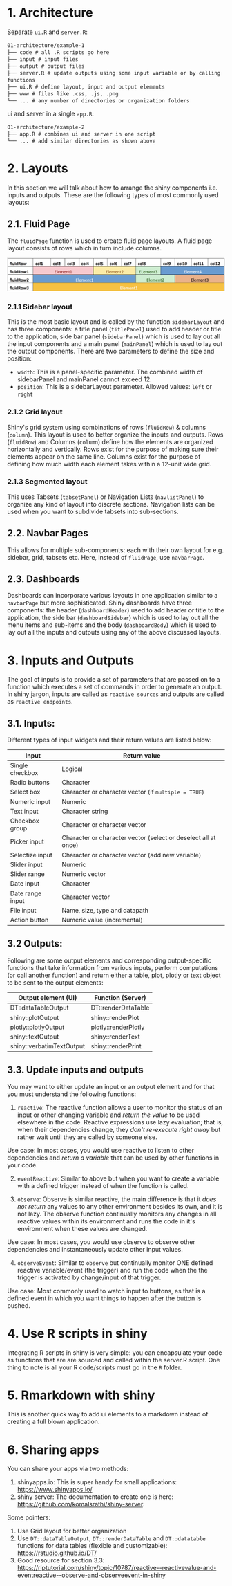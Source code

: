 
# 1. Architecture

Separate `ui.R` and `server.R`:

```
01-architecture/example-1
├── code # all .R scripts go here
├── input # input files
├── output # output files
├── server.R # update outputs using some input variable or by calling functions
├── ui.R # define layout, input and output elements
├── www # files like .css, .js, .png
└── ... # any number of directories or organization folders
```

ui and server in a single `app.R`:

```
01-architecture/example-2
├── app.R # combines ui and server in one script
└── ... # add similar directories as shown above
```

# 2. Layouts

In this section we will talk about how to arrange the shiny components i.e. inputs and outputs. These are the following types of most commonly used layouts: 

## 2.1. Fluid Page

The `fluidPage` function is used to create fluid page layouts. A fluid page layout consists of rows which in turn include columns. 

 ![fluidRow example](docs/fluidRow_example.png)

### 2.1.1 Sidebar layout

This is the most basic layout and is called by the function `sidebarLayout` and has three components: a title panel (`titlePanel`) used to add header or title to the application, side bar panel (`sidebarPanel`) which is used to lay out all the input components and a main panel (`mainPanel`) which is used to lay out the output components. There are two parameters to define the size and position:
- `width`: This is a panel-specific parameter. The combined width of sidebarPanel and mainPanel cannot exceed 12.
- `position`: This is a sidebarLayout parameter. Allowed values: `left` or `right` 

### 2.1.2 Grid layout

Shiny's grid system using combinations of rows (`fluidRow`) & columns (`column`). This layout is used to better organize the inputs and outputs. Rows (`fluidRow`) and Columns (`column`) define how the elements are organized horizontally and vertically. Rows exist for the purpose of making sure their elements appear on the same line. Columns exist for the purpose of defining how much width each element takes within a 12-unit wide grid.

### 2.1.3 Segmented layout

This uses Tabsets (`tabsetPanel`) or Navigation Lists (`navlistPanel`) to organize any kind of layout into discrete sections. Navigation lists can be used when you want to subdivide tabsets into sub-sections.

## 2.2. Navbar Pages

This allows for multiple sub-components: each with their own layout for e.g. sidebar, grid, tabsets etc. Here, instead of `fluidPage`, use `navbarPage`.

## 2.3. Dashboards
 
Dashboards can incorporate various layouts in one application similar to a `navbarPage` but more sophisticated. Shiny dashboards have three components: the header (`dashboardHeader`) used to add header or title to the application, the side bar (`dashboardSidebar`) which is used to lay out all the menu items and sub-items and the body (`dashboardBody`) which is used to lay out all the inputs and outputs using any of the above discussed layouts.

# 3. Inputs and Outputs

The goal of inputs is to provide a set of parameters that are passed on to a function which executes a set of commands in order to generate an output. In shiny jargon, inputs are called as `reactive sources` and outputs are called as `reactive endpoints`. 

## 3.1. Inputs:

Different types of input widgets and their return values are listed below:

| Input            | Return value                                                   |
|------------------|----------------------------------------------------------------|
| Single checkbox  | Logical                                                        |
| Radio buttons    | Character                                                      |
| Select box       | Character or character vector (if `multiple = TRUE`)           |
| Numeric input    | Numeric                                                        |
| Text input       | Character string                                               |
| Checkbox group   | Character or character vector                                  |
| Picker input     | Character or character vector (select or deselect all at once) |
| Selectize input  | Character or character vector (add new variable)               |
| Slider input     | Numeric                                                        |
| Slider range     | Numeric vector                                                 |
| Date input       | Character                                                      |
| Date range input | Character vector                                               |
| File input       | Name, size, type and datapath                                  |
| Action button    | Numeric value (incremental)                                    |

## 3.2 Outputs:

Following are some output elements and corresponding output-specific functions that take information from various inputs, perform computations (or call another function) and return either a table, plot, plotly or text object to be sent to the output elements: 

| Output element (UI)       | Function (Server)    |
|---------------------------|----------------------|
| DT::dataTableOutput       | DT::renderDataTable  |
| shiny::plotOutput         | shiny::renderPlot    |
| plotly::plotlyOutput      | plotly::renderPlotly |
| shiny::textOutput         | shiny::renderText    |
| shiny::verbatimTextOutput | shiny::renderPrint   |

## 3.3. Update inputs and outputs

You may want to either update an input or an output element and for that you must understand the following functions:

1. `reactive`: The reactive function allows a user to monitor the status of an input or other changing variable and *return the value* to be used elsewhere in the code. Reactive expressions use lazy evaluation; that is, when their dependencies change, they *don't re-execute right away* but rather wait until they are called by someone else.

Use case: In most cases, you would use reactive to listen to other dependencies and *return a variable* that can be used by other functions in your code.

2. `eventReactive`: Similar to above but when you want to create a variable with a defined trigger instead of when the function is called. 

3. `observe`: Observe is similar reactive, the main difference is that it *does not return* any values to any other environment besides its own, and it is not lazy. The observe function continually monitors any changes in all reactive values within its environment and runs the code in it's environment when these values are changed. 

Use case: In most cases, you would use observe to observe other dependencies and instantaneously update other input values. 

4. `observeEvent`: Similar to `observe` but continually monitor ONE defined reactive variable/event (the trigger) and run the code when the the trigger is activated by change/input of that trigger.

Use case: Most commonly used to watch input to buttons, as that is a defined event in which you want things to happen after the button is pushed.

# 4. Use R scripts in shiny

Integrating R scripts in shiny is very simple: you can encapsulate your code as functions that are are sourced and called within the server.R script. One thing to note is all your R code/scripts must go in the `R` folder.

# 5. Rmarkdown with shiny

This is another quick way to add ui elements to a markdown instead of creating a full blown application. 

# 6. Sharing apps

You can share your apps via two methods:

1. shinyapps.io: This is super handy for small applications: https://www.shinyapps.io/
2. shiny server: The documentation to create one is here: https://github.com/komalsrathi/shiny-server. 

Some pointers:

1. Use Grid layout for better organization
2. Use `DT::dataTableOutput`, `DT::renderDataTable` and `DT::datatable` functions for data tables (flexible and customizable): https://rstudio.github.io/DT/
3. Good resource for section 3.3: https://riptutorial.com/shiny/topic/10787/reactive--reactivevalue-and-eventreactive--observe-and-observeevent-in-shiny
